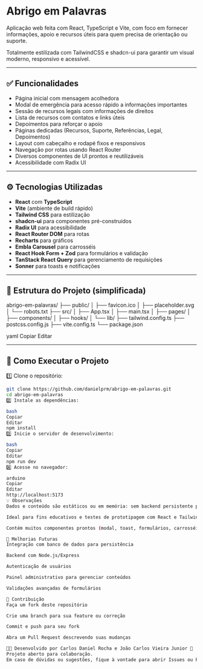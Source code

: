 # Abrigo em Palavras

Aplicação web feita com React, TypeScript e Vite, com foco em fornecer informações, apoio e recursos úteis para quem precisa de orientação ou suporte.  

Totalmente estilizada com TailwindCSS e shadcn-ui para garantir um visual moderno, responsivo e acessível.

---

## ✅ Funcionalidades

- Página inicial com mensagem acolhedora
- Modal de emergência para acesso rápido a informações importantes
- Sessão de recursos legais com informações de direitos
- Lista de recursos com contatos e links úteis
- Depoimentos para reforçar o apoio
- Páginas dedicadas (Recursos, Suporte, Referências, Legal, Depoimentos)
- Layout com cabeçalho e rodapé fixos e responsivos
- Navegação por rotas usando React Router
- Diversos componentes de UI prontos e reutilizáveis
- Acessibilidade com Radix UI

---

## ⚙️ Tecnologias Utilizadas

- **React** com **TypeScript**
- **Vite** (ambiente de build rápido)
- **Tailwind CSS** para estilização
- **shadcn-ui** para componentes pré-construídos
- **Radix UI** para acessibilidade
- **React Router DOM** para rotas
- **Recharts** para gráficos
- **Embla Carousel** para carrosséis
- **React Hook Form + Zod** para formulários e validação
- **TanStack React Query** para gerenciamento de requisições
- **Sonner** para toasts e notificações

---

## 📁 Estrutura do Projeto (simplificada)

abrigo-em-palavras/
├── public/
│ ├── favicon.ico
│ ├── placeholder.svg
│ └── robots.txt
├── src/
│ ├── App.tsx
│ ├── main.tsx
│ ├── pages/
│ ├── components/
│ ├── hooks/
│ └── lib/
├── tailwind.config.ts
├── postcss.config.js
├── vite.config.ts
└── package.json

yaml
Copiar
Editar

---

## 🧭 Como Executar o Projeto

1️⃣ Clone o repositório:  
```bash
git clone https://github.com/danielprm/abrigo-em-palavras.git
cd abrigo-em-palavras
2️⃣ Instale as dependências:

bash
Copiar
Editar
npm install
3️⃣ Inicie o servidor de desenvolvimento:

bash
Copiar
Editar
npm run dev
4️⃣ Acesse no navegador:

arduino
Copiar
Editar
http://localhost:5173
💡 Observações
Dados e conteúdo são estáticos ou em memória: sem backend persistente por padrão.

Ideal para fins educativos e testes de prototipagem com React e TailwindCSS.

Contém muitos componentes prontos (modal, toast, formulários, carrosséis) para reuso.

🌱 Melhorias Futuras
Integração com banco de dados para persistência

Backend com Node.js/Express

Autenticação de usuários

Painel administrativo para gerenciar conteúdos

Validações avançadas de formulários

🧩 Contribuição
Faça um fork deste repositório

Crie uma branch para sua feature ou correção

Commit e push para seu fork

Abra um Pull Request descrevendo suas mudanças

👨‍💻 Desenvolvido por Carlos Daniel Rocha e João Carlos Vieira Junior 🚀
Projeto aberto para colaboração.
Em caso de dúvidas ou sugestões, fique à vontade para abrir Issues ou Pull Requests!
